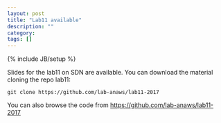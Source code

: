 ```yaml
---
layout: post
title: "Lab11 available"
description: ""
category: 
tags: []
---
```

{% include JB/setup %}

Slides for the lab11 on SDN are available.
You can download the material cloning the repo lab11:
```
git clone https://github.com/lab-anaws/lab11-2017
```
You can also browse the code from  <https://github.com/lab-anaws/lab11-2017>

